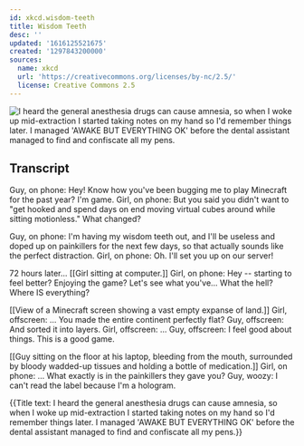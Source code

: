 ```yaml
---
id: xkcd.wisdom-teeth
title: Wisdom Teeth
desc: ''
updated: '1616125521675'
created: '1297843200000'
sources:
  name: xkcd
  url: 'https://creativecommons.org/licenses/by-nc/2.5/'
  license: Creative Commons 2.5
---
```

![I heard the general anesthesia drugs can cause amnesia, so when I woke up mid-extraction I started taking notes on my hand so I'd remember things later. I managed 'AWAKE BUT EVERYTHING OK' before the dental assistant managed to find and confiscate all my pens.](https://imgs.xkcd.com/comics/wisdom_teeth.png)

## Transcript
Guy, on phone: Hey! Know how you've been bugging me to play Minecraft for the past year? I'm game.
Girl, on phone: But you said you didn't want to "get hooked and spend days on end moving virtual cubes around while sitting motionless." What changed?

Guy, on phone: I'm having my wisdom teeth out, and I'll be useless and doped up on painkillers for the next few days, so that actually sounds like the perfect distraction.
Girl, on phone: Oh. I'll set you up on our server!

72 hours later...
[[Girl sitting at computer.]]
Girl, on phone: Hey -- starting to feel better? Enjoying the game? Let's see what you've... What the hell? Where IS everything?

[[View of a Minecraft screen showing a vast empty expanse of land.]]
Girl, offscreen: ... You made the entire continent perfectly flat?
Guy, offscreen: And sorted it into layers.
Girl, offscreen: ...
Guy, offscreen: I feel good about things. This is a good game.

[[Guy sitting on the floor at his laptop, bleeding from the mouth, surrounded by bloody wadded-up tissues and holding a bottle of medication.]]
Girl, on phone: ... What exactly is in the painkillers they gave you?
Guy, woozy: I can't read the label because I'm a hologram.

{{Title text: I heard the general anesthesia drugs can cause amnesia, so when I woke up mid-extraction I started taking notes on my hand so I'd remember things later. I managed 'AWAKE BUT EVERYTHING OK' before the dental assistant managed to find and confiscate all my pens.}}
